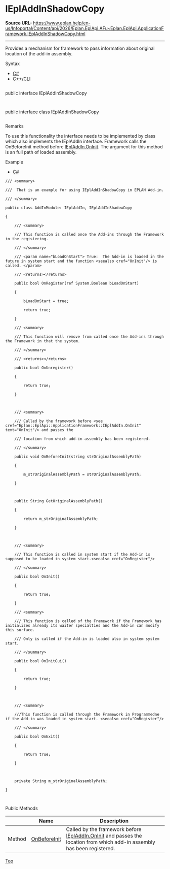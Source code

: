 # IEplAddInShadowCopy

**Source URL:** https://www.eplan.help/en-us/Infoportal/Content/api/2026/Eplan.EplApi.AFu~Eplan.EplApi.ApplicationFramework.IEplAddInShadowCopy.html

---

Provides a mechanism for framework to pass information about original location of the add-in assembly.

Syntax

- [C#](#i-syntax-CS)
- [C++/CLI](#i-syntax-CPP2005)

```
```
public interface IEplAddInShadowCopy
```
```

```
```
public interface class IEplAddInShadowCopy
```
```

Remarks

To use this functionality the interface needs to be implemented by class which also implements the IEplAddIn interface. Framework calls the OnBeforeInit method before [IEplAddIn.OnInit](Eplan.EplApi.AFu~Eplan.EplApi.ApplicationFramework.IEplAddIn~OnInit.html). The argument for this method is an full path of loaded assembly.

Example

- [C#](#i-tab-content-8adebe44-d3fd-4606-9cee-26018fef3556)

```
/// <summary>

///  That is an example for using IEplAddInShadowCopy in EPLAN Add-in.  

/// </summary>

public class AddInModule: IEplAddIn, IEplAddInShadowCopy

{

    /// <summary>

    /// This function is called once the Add-ins through the Framework in the registering.

    /// </summary>

    /// <param name="bLoadOnStart"> True:  The Add-in is loaded in the future in system start and the function <seealso cref="OnInit"/> is called. </param>

    /// <returns></returns>

    public bool OnRegister(ref System.Boolean bLoadOnStart)

    {

        bLoadOnStart = true;

        return true;

    }

    /// <summary>

    /// This function will remove from called once the Add-ins through the Framework in that the system. 

    /// </summary>

    /// <returns></returns>

    public bool OnUnregister()

    {

        return true;

    }



    /// <summary>

    /// Called by the framework before <see cref="Eplan::EplApi::ApplicationFramework::IEplAddIn.OnInit" text="OnInit"/> and passes the

    /// location from which add-in assembly has been registered.

    /// </summary>

    public void OnBeforeInit(string strOriginalAssemblyPath)

    {

        m_strOriginalAssemblyPath = strOriginalAssemblyPath;

    }



    public String GetOriginalAssemblyPath()

    {

        return m_strOriginalAssemblyPath;

    }



    /// <summary>

    /// This function is called in system start if the Add-in is supposed to be loaded in system start.<seealso cref="OnRegister"/> 

    /// </summary>

    public bool OnInit()

    {

        return true;

    }

    /// <summary>

    /// This function is called of the Framework if the Framework has initializes already its waiter specialties and the Add-in can modify this surface.  

    /// Only is called if the Add-in is loaded also in system system start.  

    /// </summary>

    public bool OnInitGui()

    {

        return true;

    }



    /// <summary>

    ///This function is called through the Framework in Programmedne if the Add-in was loaded in system start. <seealso cref="OnRegister"/>   

    /// </summary>

    public bool OnExit()

    {

        return true;

    }



    private String m_strOriginalAssemblyPath;

}



```





Public Methods

|  | Name | Description |
| --- | --- | --- |
| Method | [OnBeforeInit](Eplan.EplApi.AFu~Eplan.EplApi.ApplicationFramework.IEplAddInShadowCopy~OnBeforeInit.html) | Called by the framework before [IEplAddIn.OnInit](Eplan.EplApi.AFu~Eplan.EplApi.ApplicationFramework.IEplAddIn~OnInit.html) and passes the location from which add-in assembly has been registered. |

[Top](#top)
